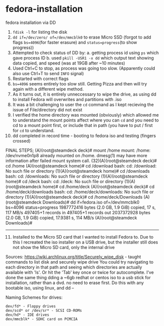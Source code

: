 # fedora-installation
fedora installation via DD


1. `fdisk -l` for listing the disk
2. `dd if=/dev/zero/ of=/dev/mmcblk0` to erase Micro SSD 
	(forgot to add flags `bs=4096`(for faster erasure) and 
	`status=progress`(to show progress))
3. Attempted to check status of DD by:
	a. getting process id using `ps`  which gave process ID
	b. used `pkill -USR1 -x dd` which output text showing data copied, and speed (was at 19GB after ~10 minutes)
4. Used Ctrl+C to stop, as process was going too slow. (Apparently could also use Ctrl+T to send `INFO` signal)
5. Restarted with correct flags
6. `bs=4096` seems entirely too slow still. Getting Pizza and then will try again with a different wipe method.
7. As it turns out, it is entirely unneccessary to wipe the drive, as using dd to install Fedora will overwrites and partitions with .iso
8. It was a bit challenging to user the `cd` command as I kept recieving the issue of File/directory did not exist
9. I verified the home directory was mounted (obviously) which allowed me to understand the mount points affect where you can `cd` and you need to cd to a mount point first, or include that in path (you have to put / first for `cd` to understand.
10. dd completed in record time - booting to fedora iso and testing (fingers crossed)

FINAL STEPS;
(A)(root@steamdeck deck)# mount /home
mount: /home: /dev/nvme0n1p8 already mounted on /home.
       dmesg(1) may have more information after failed mount system call.
(32)(A)(root@steamdeck deck)# cd /home
(A)(root@steamdeck home)# cd /download
bash: cd: /download: No such file or directory
(1)(A)(root@steamdeck home)# cd /downloads
bash: cd: /downloads: No such file or directory
(1)(A)(root@steamdeck home)# cd /deck
bash: cd: /deck: No such file or directory
(1)(A)(root@steamdeck home)# cd /home/deck
(A)(root@steamdeck deck)# cd /home/deck/downloads
bash: cd: /home/deck/downloads: No such file or directory
(1)(A)(root@steamdeck deck)# cd /home/deck/Downloads
(A)(root@steamdeck Downloads)# dd if=fedora.iso of=/dev/mmcblk0 bs=4096 status=progress
1987772416 bytes (2.0 GB, 1.9 GiB) copied, 17 s, 117 MB/s
497405+1 records in
497405+1 records out
2037372928 bytes (2.0 GB, 1.9 GiB) copied, 17.9381 s, 114 MB/s
(A)(root@steamdeck Downloads)# 


-----------------

11. Installed to the Micro SD card that I wanted to install Fedora to. Due to this I recreated the iso installer on a USB drive, but the installer still does not show the Micro SD card, only the internal drive




Sources: 
https://wiki.archlinux.org/title/Securely_wipe_disk - taught commands to list disk and securely wipe drive 
You could try navigating to each directory in that path and seeing which directories are actually available with 'ls'. Or hit the 'Tab' key once or twice for autocomplete.
I've done the same thing dding a ~6gb redhat or centos iso to a usb stick for installation, rather than a dvd. no need to erase first. Do this with any bootable iso, using linux, and dd – 

Naming Schemes for drives:

    dev/fd* - Floppy drives
    dev/scd* or /dev/sr* - SCSI CD-ROMs
    dev/hd* - IDE drives
    dev/mmcblk* - SDHC card on PCMCIA

